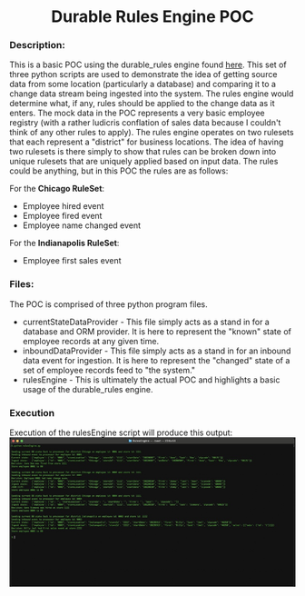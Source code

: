 <h1 align="center">Durable Rules Engine POC</h1>

### Description:
This is a basic POC using the durable\_rules engine found [here](https://github.com/jruizgit/rules/blob/master/docs/py/reference.md). This set of three python scripts are used to demonstrate the idea of getting source data from some location (particularly a database) and comparing it to a change data stream being ingested into the system. The rules engine would determine what, if any, rules should be applied to the change data as it enters. The mock data in the POC represents a very basic employee registry (with a rather ludicris conflation of sales data because I couldn't think of any other rules to apply). The rules engine operates on two rulesets that each represent a "district" for business locations. The idea of having two rulesets is there simply to show that rules can be broken down into unique rulesets that are uniquely applied based on input data. The rules could be anything, but in this POC the rules are as follows:

For the **Chicago RuleSet**:
* Employee hired event
* Employee fired event
* Employee name changed event

For the **Indianapolis RuleSet**:
* Employee first sales event

### Files:
The POC is comprised of three python program files. 
* currentStateDataProvider - This file simply acts as a stand in for a database and ORM provider. It is here to represent the "known" state of employee records at any given time.
* inboundDataProvider - This file simply acts as a stand in for an inbound data event for ingestion. It is here to represent the "changed" state of a set of employee records feed to "the system."
* rulesEngine - This is ultimately the actual POC and highlights a basic usage of the durable\_rules engine. 

### Execution
Execution of the rulesEngine script will produce this output:
<img src="../Doc/Images/rulesEngine.jpg" alt="Rules Engine in Action" width="1000" />
